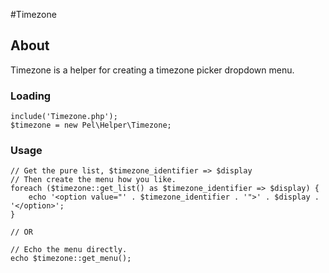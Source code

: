 #Timezone

## About

Timezone is a helper for creating a timezone picker dropdown menu.

### Loading

    include('Timezone.php');
    $timezone = new Pel\Helper\Timezone;

### Usage

    // Get the pure list, $timezone_identifier => $display
    // Then create the menu how you like.
    foreach ($timezone::get_list() as $timezone_identifier => $display) {
        echo '<option value="' . $timezone_identifier . '">' . $display . '</option>';
    }

    // OR

    // Echo the menu directly.
    echo $timezone::get_menu();
